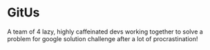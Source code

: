# GitUs
A team of 4 lazy, highly caffeinated devs working together to solve a problem for google solution challenge after a lot of procrastination!
